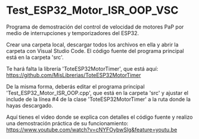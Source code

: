 # Test_ESP32_Motor_ISR_OOP_VSC
Programa de demostración del control de velocidad de motores PaP por medio de interrupciones y temporizadores del ESP32.

Crear una carpeta local, descargar todos los archivos en ella y abrir la carpeta con Visual Studio Code. 
El código fuente del programa principal está en la carpeta 'src'. 

Te hará falta la librería 'ToteESP32MotorTimer', que está aquí: https://github.com/MisLibrerias/ToteESP32MotorTimer
  
De la misma forma, deberás editar el programa principal 'Test_ESP32_Motor_ISR_OOP.cpp', que está en la carpeta 'src' y ajustar el include de la línea #4 de la clase 'ToteESP32MotorTimer' a la ruta donde la hayas descargado.

Aquí tienes el video donde se explica con detalles el código fuente y realizo una demostración práctica de su funcionamiento: https://www.youtube.com/watch?v=cNYFOybwSlg&feature=youtu.be
  
